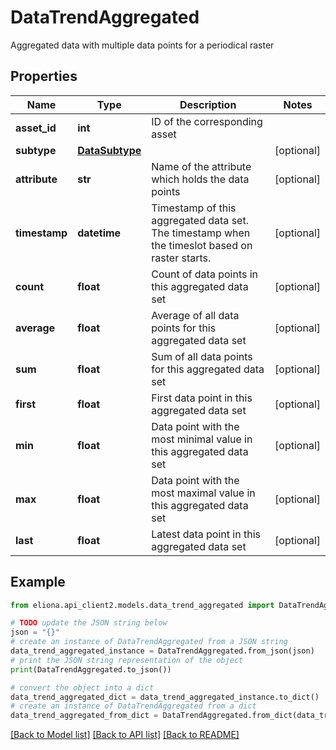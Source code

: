 # DataTrendAggregated

Aggregated data with multiple data points for a periodical raster

## Properties

Name | Type | Description | Notes
------------ | ------------- | ------------- | -------------
**asset_id** | **int** | ID of the corresponding asset | 
**subtype** | [**DataSubtype**](DataSubtype.md) |  | [optional] 
**attribute** | **str** | Name of the attribute which holds the data points | [optional] 
**timestamp** | **datetime** | Timestamp of this aggregated data set. The timestamp when the timeslot based on raster starts. | [optional] 
**count** | **float** | Count of data points in this aggregated data set | [optional] 
**average** | **float** | Average of all data points for this aggregated data set | [optional] 
**sum** | **float** | Sum of all data points for this aggregated data set | [optional] 
**first** | **float** | First data point in this aggregated data set | [optional] 
**min** | **float** | Data point with the most minimal value in this aggregated data set | [optional] 
**max** | **float** | Data point with the most maximal value in this aggregated data set | [optional] 
**last** | **float** | Latest data point in this aggregated data set | [optional] 

## Example

```python
from eliona.api_client2.models.data_trend_aggregated import DataTrendAggregated

# TODO update the JSON string below
json = "{}"
# create an instance of DataTrendAggregated from a JSON string
data_trend_aggregated_instance = DataTrendAggregated.from_json(json)
# print the JSON string representation of the object
print(DataTrendAggregated.to_json())

# convert the object into a dict
data_trend_aggregated_dict = data_trend_aggregated_instance.to_dict()
# create an instance of DataTrendAggregated from a dict
data_trend_aggregated_from_dict = DataTrendAggregated.from_dict(data_trend_aggregated_dict)
```
[[Back to Model list]](../README.md#documentation-for-models) [[Back to API list]](../README.md#documentation-for-api-endpoints) [[Back to README]](../README.md)


